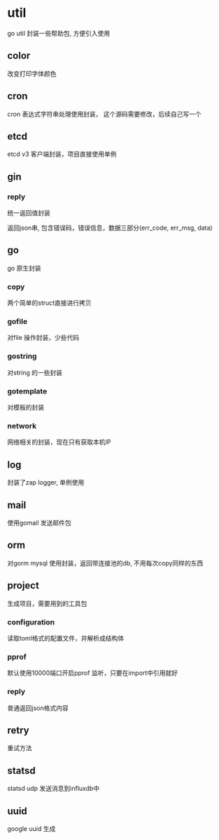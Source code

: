 # util
go util  封装一些帮助包, 方便引入使用

## color 

改变打印字体颜色

## cron

cron 表达式字符串处理使用封装， 这个源码需要修改，后续自己写一个

## etcd 

etcd v3 客户端封装，项目直接使用单例


## gin

### reply 

统一返回值封装

返回json串, 包含错误码，错误信息，数据三部分(err_code, err_msg, data)

## go

go 原生封装

### copy

两个简单的struct直接进行拷贝

### gofile

对file 操作封装，少些代码

### gostring

对string 的一些封装

### gotemplate

对模板的封装

### network

网络相关的封装，现在只有获取本机IP

## log

封装了zap logger, 单例使用

## mail

使用gomail 发送邮件包

## orm 

对gorm mysql 使用封装，返回带连接池的db, 不用每次copy同样的东西

## project

生成项目，需要用到的工具包

### configuration

读取toml格式的配置文件，并解析成结构体

### pprof

默认使用10000端口开启pprof 监听，只要在import中引用就好

### reply 

普通返回json格式内容

## retry

重试方法

## statsd 

statsd udp 发送消息到influxdb中

## uuid

google uuid 生成

